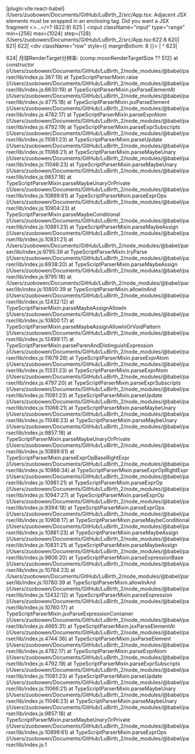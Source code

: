 [plugin:vite:react-babel] /Users/zuobowen/Documents/GitHub/LuBirth_2/src/App.tsx: Adjacent JSX elements must be wrapped in an enclosing tag. Did you want a JSX fragment <>...</>? (622:8)
  625 |             <input className="input" type="range" min={256} max={1024} step={128}
/Users/zuobowen/Documents/GitHub/LuBirth_2/src/App.tsx:622:8
620|            </div>
621|          </div>
622|          <div className="row" style={{ marginBottom: 8 }}>
   |          ^
623|            <div className="col">
624|              <label className="label">月球RenderTarget分辨率: {comp.moonRenderTargetSize ?? 512}</label>
    at constructor (/Users/zuobowen/Documents/GitHub/LuBirth_2/node_modules/@babel/parser/lib/index.js:367:19)
    at TypeScriptParserMixin.raise (/Users/zuobowen/Documents/GitHub/LuBirth_2/node_modules/@babel/parser/lib/index.js:6630:19)
    at TypeScriptParserMixin.jsxParseElementAt (/Users/zuobowen/Documents/GitHub/LuBirth_2/node_modules/@babel/parser/lib/index.js:4775:18)
    at TypeScriptParserMixin.jsxParseElement (/Users/zuobowen/Documents/GitHub/LuBirth_2/node_modules/@babel/parser/lib/index.js:4782:17)
    at TypeScriptParserMixin.parseExprAtom (/Users/zuobowen/Documents/GitHub/LuBirth_2/node_modules/@babel/parser/lib/index.js:4792:19)
    at TypeScriptParserMixin.parseExprSubscripts (/Users/zuobowen/Documents/GitHub/LuBirth_2/node_modules/@babel/parser/lib/index.js:11081:23)
    at TypeScriptParserMixin.parseUpdate (/Users/zuobowen/Documents/GitHub/LuBirth_2/node_modules/@babel/parser/lib/index.js:11066:21)
    at TypeScriptParserMixin.parseMaybeUnary (/Users/zuobowen/Documents/GitHub/LuBirth_2/node_modules/@babel/parser/lib/index.js:11046:23)
    at TypeScriptParserMixin.parseMaybeUnary (/Users/zuobowen/Documents/GitHub/LuBirth_2/node_modules/@babel/parser/lib/index.js:9857:18)
    at TypeScriptParserMixin.parseMaybeUnaryOrPrivate (/Users/zuobowen/Documents/GitHub/LuBirth_2/node_modules/@babel/parser/lib/index.js:10899:61)
    at TypeScriptParserMixin.parseExprOps (/Users/zuobowen/Documents/GitHub/LuBirth_2/node_modules/@babel/parser/lib/index.js:10904:23)
    at TypeScriptParserMixin.parseMaybeConditional (/Users/zuobowen/Documents/GitHub/LuBirth_2/node_modules/@babel/parser/lib/index.js:10881:23)
    at TypeScriptParserMixin.parseMaybeAssign (/Users/zuobowen/Documents/GitHub/LuBirth_2/node_modules/@babel/parser/lib/index.js:10831:21)
    at /Users/zuobowen/Documents/GitHub/LuBirth_2/node_modules/@babel/parser/lib/index.js:9795:39
    at TypeScriptParserMixin.tryParse (/Users/zuobowen/Documents/GitHub/LuBirth_2/node_modules/@babel/parser/lib/index.js:6938:20)
    at TypeScriptParserMixin.parseMaybeAssign (/Users/zuobowen/Documents/GitHub/LuBirth_2/node_modules/@babel/parser/lib/index.js:9795:18)
    at /Users/zuobowen/Documents/GitHub/LuBirth_2/node_modules/@babel/parser/lib/index.js:10800:39
    at TypeScriptParserMixin.allowInAnd (/Users/zuobowen/Documents/GitHub/LuBirth_2/node_modules/@babel/parser/lib/index.js:12432:12)
    at TypeScriptParserMixin.parseMaybeAssignAllowIn (/Users/zuobowen/Documents/GitHub/LuBirth_2/node_modules/@babel/parser/lib/index.js:10800:17)
    at TypeScriptParserMixin.parseMaybeAssignAllowInOrVoidPattern (/Users/zuobowen/Documents/GitHub/LuBirth_2/node_modules/@babel/parser/lib/index.js:12499:17)
    at TypeScriptParserMixin.parseParenAndDistinguishExpression (/Users/zuobowen/Documents/GitHub/LuBirth_2/node_modules/@babel/parser/lib/index.js:11679:28)
    at TypeScriptParserMixin.parseExprAtom (/Users/zuobowen/Documents/GitHub/LuBirth_2/node_modules/@babel/parser/lib/index.js:11331:23)
    at TypeScriptParserMixin.parseExprAtom (/Users/zuobowen/Documents/GitHub/LuBirth_2/node_modules/@babel/parser/lib/index.js:4797:20)
    at TypeScriptParserMixin.parseExprSubscripts (/Users/zuobowen/Documents/GitHub/LuBirth_2/node_modules/@babel/parser/lib/index.js:11081:23)
    at TypeScriptParserMixin.parseUpdate (/Users/zuobowen/Documents/GitHub/LuBirth_2/node_modules/@babel/parser/lib/index.js:11066:21)
    at TypeScriptParserMixin.parseMaybeUnary (/Users/zuobowen/Documents/GitHub/LuBirth_2/node_modules/@babel/parser/lib/index.js:11046:23)
    at TypeScriptParserMixin.parseMaybeUnary (/Users/zuobowen/Documents/GitHub/LuBirth_2/node_modules/@babel/parser/lib/index.js:9857:18)
    at TypeScriptParserMixin.parseMaybeUnaryOrPrivate (/Users/zuobowen/Documents/GitHub/LuBirth_2/node_modules/@babel/parser/lib/index.js:10899:61)
    at TypeScriptParserMixin.parseExprOpBaseRightExpr (/Users/zuobowen/Documents/GitHub/LuBirth_2/node_modules/@babel/parser/lib/index.js:10986:34)
    at TypeScriptParserMixin.parseExprOpRightExpr (/Users/zuobowen/Documents/GitHub/LuBirth_2/node_modules/@babel/parser/lib/index.js:10981:21)
    at TypeScriptParserMixin.parseExprOp (/Users/zuobowen/Documents/GitHub/LuBirth_2/node_modules/@babel/parser/lib/index.js:10947:27)
    at TypeScriptParserMixin.parseExprOp (/Users/zuobowen/Documents/GitHub/LuBirth_2/node_modules/@babel/parser/lib/index.js:9394:18)
    at TypeScriptParserMixin.parseExprOps (/Users/zuobowen/Documents/GitHub/LuBirth_2/node_modules/@babel/parser/lib/index.js:10908:17)
    at TypeScriptParserMixin.parseMaybeConditional (/Users/zuobowen/Documents/GitHub/LuBirth_2/node_modules/@babel/parser/lib/index.js:10881:23)
    at TypeScriptParserMixin.parseMaybeAssign (/Users/zuobowen/Documents/GitHub/LuBirth_2/node_modules/@babel/parser/lib/index.js:10831:21)
    at TypeScriptParserMixin.parseMaybeAssign (/Users/zuobowen/Documents/GitHub/LuBirth_2/node_modules/@babel/parser/lib/index.js:9806:20)
    at TypeScriptParserMixin.parseExpressionBase (/Users/zuobowen/Documents/GitHub/LuBirth_2/node_modules/@babel/parser/lib/index.js:10784:23)
    at /Users/zuobowen/Documents/GitHub/LuBirth_2/node_modules/@babel/parser/lib/index.js:10780:39
    at TypeScriptParserMixin.allowInAnd (/Users/zuobowen/Documents/GitHub/LuBirth_2/node_modules/@babel/parser/lib/index.js:12432:12)
    at TypeScriptParserMixin.parseExpression (/Users/zuobowen/Documents/GitHub/LuBirth_2/node_modules/@babel/parser/lib/index.js:10780:17)
    at TypeScriptParserMixin.jsxParseExpressionContainer (/Users/zuobowen/Documents/GitHub/LuBirth_2/node_modules/@babel/parser/lib/index.js:4665:31)
    at TypeScriptParserMixin.jsxParseElementAt (/Users/zuobowen/Documents/GitHub/LuBirth_2/node_modules/@babel/parser/lib/index.js:4744:36)
    at TypeScriptParserMixin.jsxParseElement (/Users/zuobowen/Documents/GitHub/LuBirth_2/node_modules/@babel/parser/lib/index.js:4782:17)
    at TypeScriptParserMixin.parseExprAtom (/Users/zuobowen/Documents/GitHub/LuBirth_2/node_modules/@babel/parser/lib/index.js:4792:19)
    at TypeScriptParserMixin.parseExprSubscripts (/Users/zuobowen/Documents/GitHub/LuBirth_2/node_modules/@babel/parser/lib/index.js:11081:23)
    at TypeScriptParserMixin.parseUpdate (/Users/zuobowen/Documents/GitHub/LuBirth_2/node_modules/@babel/parser/lib/index.js:11066:21)
    at TypeScriptParserMixin.parseMaybeUnary (/Users/zuobowen/Documents/GitHub/LuBirth_2/node_modules/@babel/parser/lib/index.js:11046:23)
    at TypeScriptParserMixin.parseMaybeUnary (/Users/zuobowen/Documents/GitHub/LuBirth_2/node_modules/@babel/parser/lib/index.js:9857:18)
    at TypeScriptParserMixin.parseMaybeUnaryOrPrivate (/Users/zuobowen/Documents/GitHub/LuBirth_2/node_modules/@babel/parser/lib/index.js:10899:61)
    at TypeScriptParserMixin.parseExprOps (/Users/zuobowen/Documents/GitHub/LuBirth_2/node_modules/@babel/parser/lib/index.js:1